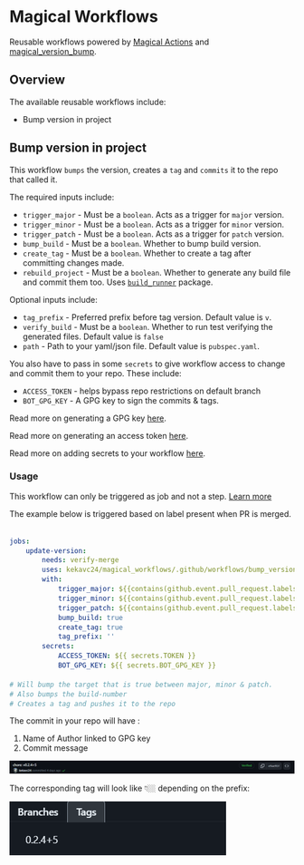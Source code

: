 # Magical Workflows

Reusable workflows powered by [Magical Actions](/ACTIONS.md) and [magical_version_bump][mvb_github_link].

## Overview

The available reusable workflows include:

* Bump version in project

## Bump version in project

This workflow `bumps` the version, creates a `tag` and `commits` it to the repo that called it.

The required inputs include:

* `trigger_major` - Must be a `boolean`. Acts as a trigger for `major` version.
* `trigger_minor` - Must be a `boolean`. Acts as a trigger for `minor` version.
* `trigger_patch` - Must be a `boolean`. Acts as a trigger for `patch` version.
* `bump_build` - Must be a `boolean`. Whether to bump build version.
* `create_tag` - Must be a `boolean`. Whether to create a tag after committing changes made.
* `rebuild_project` - Must be a `boolean`. Whether to generate any build file and commit them too. Uses [`build_runner`][br_link] package.

Optional inputs include:

* `tag_prefix` - Preferred prefix before tag version. Default value is `v`.
* `verify_build` - Must be a `boolean`. Whether to run test verifying the generated files. Default value is `false`
* `path` - Path to your yaml/json file. Default value is `pubspec.yaml`.

You also have to pass in some `secrets` to give workflow access to change and commit them to your repo. These include:

* `ACCESS_TOKEN` - helps bypass repo restrictions on default branch
* `BOT_GPG_KEY` - A GPG key to sign the commits & tags.

Read more on generating a GPG key [here][gpg_link].

Read more on generating an access token [here][gen_token_link].

Read more on adding secrets to your workflow [here][add_secrets_link].

### Usage

This workflow can only be triggered as job and not a step. [Learn more][learn_more_link]

The example below is triggered based on label present when PR is merged.

``` yaml

jobs:
    update-version:
        needs: verify-merge
        uses: kekavc24/magical_workflows/.github/workflows/bump_version.yaml@v2.1.1
        with:
            trigger_major: ${{contains(github.event.pull_request.labels.*.name, 'major release')}}
            trigger_minor: ${{contains(github.event.pull_request.labels.*.name, 'minor release')}}
            trigger_patch: ${{contains(github.event.pull_request.labels.*.name, 'patch release')}}
            bump_build: true
            create_tag: true
            tag_prefix: ''
        secrets:
            ACCESS_TOKEN: ${{ secrets.TOKEN }}
            BOT_GPG_KEY: ${{ secrets.BOT_GPG_KEY }}

# Will bump the target that is true between major, minor & patch.
# Also bumps the build-number
# Creates a tag and pushes it to the repo

```

The commit in your repo will have :

1. Name of Author linked to GPG key
2. Commit message

![image](/assets/commit_snip.png)

The corresponding tag will look like 👇🏼 depending on the prefix:

![image](/assets/tag_snip.png)

[mvb_github_link]: https://github.com/kekavc24/magical_version_bump
[add_secrets_link]: https://docs.github.com/en/actions/security-guides/encrypted-secrets
[br_link]: https://pub.dev/packages/build_runner
[gen_token_link]: https://docs.github.com/en/enterprise-server@3.6/authentication/keeping-your-account-and-data-secure/managing-your-personal-access-tokens
[gpg_link]: https://docs.github.com/en/authentication/managing-commit-signature-verification/generating-a-new-gpg-key
[learn_more_link]: https://dev.to/github/whats-the-difference-between-a-github-action-and-a-workflow-2gba
